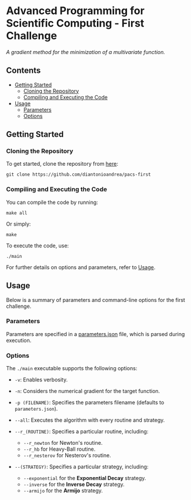 # Advanced Programming for Scientific Computing - First Challenge

*A gradient method for the minimization of a multivariate function.*

## Contents

- [Getting Started](#getting-started)
    - [Cloning the Repository](#cloning-the-repository)
    - [Compiling and Executing the Code](#compiling-and-executing-the-code)
- [Usage](#usage)
    - [Parameters](#parameters)
    - [Options](#options)

## Getting Started

### Cloning the Repository

To get started, clone the repository from [here](https://github.com/diantonioandrea/pacs-first):

    git clone https://github.com/diantonioandrea/pacs-first

### Compiling and Executing the Code

You can compile the code by running:

    make all

Or simply:

    make

To execute the code, use:

    ./main

For further details on options and parameters, refer to [Usage](#usage).

## Usage

Below is a summary of parameters and command-line options for the first challenge.

### Parameters

Parameters are specified in a [parameters.json](/parameters.json) file, which is parsed during execution.

### Options

The `./main` executable supports the following options:

- `-v`: Enables verbosity.

- `-n`: Considers the numerical gradient for the target function.

- `-p (FILENAME)`: Specifies the parameters filename (defaults to `parameters.json`).

- `--all`: Executes the algorithm with every routine and strategy.

- `--r_(ROUTINE)`: Specifies a particular routine, including:
    - `--r_newton` for Newton's routine.
    - `--r_hb` for Heavy-Ball routine.
    - `--r_nesterov` for Nesterov's routine.

- `--(STRATEGY)`: Specifies a particular strategy, including:
    - `--exponential` for the **Exponential Decay** strategy.
    - `--inverse` for the **Inverse Decay** strategy.
    - `--armijo` for the **Armijo** strategy.